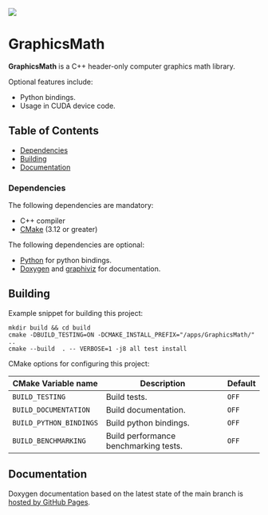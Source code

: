<a href="https://github.com/moddyz/GraphicsMath/actions?query=workflow%3A%22Build+and+test%22"><img src="https://github.com/moddyz/GraphicsMath/workflows/Build%20and%20test/badge.svg"/></a>

# GraphicsMath

**GraphicsMath** is a C++ header-only computer graphics math library. 

Optional features include:
- Python bindings.
- Usage in CUDA device code.

## Table of Contents

- [Dependencies](#dependencies)
- [Building](#building)
- [Documentation](#documentation)

### Dependencies

The following dependencies are mandatory:
- C++ compiler
- [CMake](https://cmake.org/documentation/) (3.12 or greater)

The following dependencies are optional:
- [Python](https://www.python.org/) for python bindings.
- [Doxygen](https://www.doxygen.nl/index.html) and [graphiviz](https://graphviz.org/) for documentation.

## Building

Example snippet for building this project:
```
mkdir build && cd build
cmake -DBUILD_TESTING=ON -DCMAKE_INSTALL_PREFIX="/apps/GraphicsMath/" ..
cmake --build  . -- VERBOSE=1 -j8 all test install
```
CMake options for configuring this project:

| CMake Variable name     | Description                                                            | Default |
| ----------------------- | ---------------------------------------------------------------------- | ------- |
| `BUILD_TESTING`         | Build tests.                                                           | `OFF`   |
| `BUILD_DOCUMENTATION`   | Build documentation.                                                   | `OFF`   |
| `BUILD_PYTHON_BINDINGS` | Build python bindings.                                                 | `OFF`   |
| `BUILD_BENCHMARKING`    | Build performance benchmarking tests.                                  | `OFF`   |

## Documentation

Doxygen documentation based on the latest state of the main branch is [hosted by GitHub Pages](https://moddyz.github.io/GraphicsMath/).
